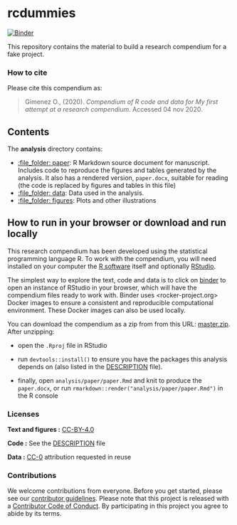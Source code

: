 
<!-- README.md is generated from README.Rmd. Please edit that file -->

# rcdummies

[![Binder](https://mybinder.org/badge_logo.svg)](https://mybinder.org/v2/gh/oliviergimenez/rcdummies/master?urlpath=rstudio)

This repository contains the material to build a research compendium for
a fake project.

### How to cite

Please cite this compendium as:

> Gimenez O., (2020). *Compendium of R code and data for My first
> attempt at a research compendium*. Accessed 04 nov 2020.

## Contents

The **analysis** directory contains:

  - [:file\_folder: paper](/analysis/paper): R Markdown source document
    for manuscript. Includes code to reproduce the figures and tables
    generated by the analysis. It also has a rendered version,
    `paper.docx`, suitable for reading (the code is replaced by figures
    and tables in this file)
  - [:file\_folder: data](/analysis/data): Data used in the analysis.
  - [:file\_folder: figures](/analysis/figures): Plots and other
    illustrations

## How to run in your browser or download and run locally

This research compendium has been developed using the statistical
programming language R. To work with the compendium, you will need
installed on your computer the [R
software](https://cloud.r-project.org/) itself and optionally
[RStudio](https://rstudio.com/products/rstudio/download/).

The simplest way to explore the text, code and data is to click on
[binder](https://mybinder.org/v2/gh/oliviergimenez/rcdummies/master?urlpath=rstudio)
to open an instance of RStudio in your browser, which will have the
compendium files ready to work with. Binder uses \<rocker-project.org\>
Docker images to ensure a consistent and reproducible computational
environment. These Docker images can also be used locally.

You can download the compendium as a zip from from this URL:
[master.zip](https://github.com/oliviergimenez/rcdummies/archive/master.zip).
After unzipping:

  - open the `.Rproj` file in RStudio

  - run `devtools::install()` to ensure you have the packages this
    analysis depends on (also listed in the [DESCRIPTION](/DESCRIPTION)
    file).

  - finally, open `analysis/paper/paper.Rmd` and knit to produce the
    `paper.docx`, or run `rmarkdown::render("analysis/paper/paper.Rmd")`
    in the R console

### Licenses

**Text and figures :**
[CC-BY-4.0](http://creativecommons.org/licenses/by/4.0/)

**Code :** See the [DESCRIPTION](DESCRIPTION) file

**Data :** [CC-0](http://creativecommons.org/publicdomain/zero/1.0/)
attribution requested in reuse

### Contributions

We welcome contributions from everyone. Before you get started, please
see our [contributor guidelines](CONTRIBUTING.md). Please note that this
project is released with a [Contributor Code of Conduct](CONDUCT.md). By
participating in this project you agree to abide by its terms.
